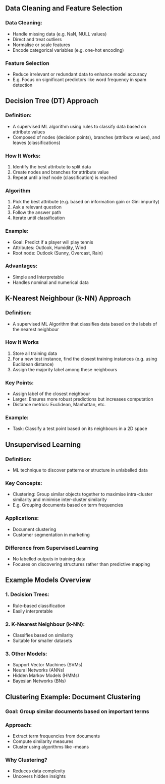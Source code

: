 ## Data Cleaning and Feature Selection
### Data Cleaning:
- Handle missing data (e.g. NaN, NULL values)
- Direct and treat outliers
- Normalise or scale features
- Encode categorical variables (e.g. one-hot encoding)
### Feature Selection
- Reduce irrelevant or redundant data to enhance model accuracy
- E.g. Focus on significant predictors like word frequency in spam detection

## Decision Tree (DT) Approach
### Definition:
- A supervised ML algorithm using rules to classify data based on attribute values 
- Composed of nodes (decision points), branches (attribute values), and leaves (classifications)
### How It Works:
1. Identify the best attribute to split data
2. Create nodes and branches for attribute value
3. Repeat until a leaf node (classification) is reached
### Algorithm
1. Pick the best attribute (e.g. based on information gain or Gini impurity)
2. Ask a relevant question
3. Follow the answer path
4. Iterate until classification
### Example:
- Goal: Predict if a player will play tennis
- Attributes: Outlook, Humidity, Wind
- Root node: Outlook (Sunny, Overcast, Rain)
### Advantages: 
- Simple and Interpretable
- Handles nominal and numerical data
## K-Nearest Neighbour (k-NN) Approach
### Definition:
- A supervised ML Algorithm that classifies data based on the labels of the nearest neighbour
### How It Works
1. Store all training data
2. For a new test instance, find the closest training instances (e.g. using Euclidean distance)
3. Assign the majority label among these neighbours
### Key Points:
- Assign label of the closest neighbour
- Larger: Ensures more robust predictions but increases computation
- Distance metrics: Euclidean, Manhattan, etc.
### Example:
- Task: Classify a test point based on its neighbours in a 2D space
## Unsupervised Learning
### Definition:
- ML technique to discover patterns or structure in unlabelled data
### Key Concepts:
- Clustering: Group similar objects together to maximise intra-cluster similarity and minimise inter-cluster similarity 
- E.g. Grouping documents based on term frequencies
### Applications:
- Document clustering 
- Customer segmentation in marketing 
### Difference from Supervised Learning
- No labelled outputs in training data
- Focuses on discovering structures rather than predictive mapping
## Example Models Overview 
### 1. Decision Trees:
- Rule-based classification
- Easily interpretable
### 2. K-Nearest Neighbour (k-NN):
- Classifies based on similarity
- Suitable for smaller datasets
### 3. Other Models:
- Support Vector Machines (SVMs)
- Neural Networks (ANNs)
- Hidden Markov Models (HMMs)
- Bayesian Networks (BNs)
## Clustering Example: Document Clustering
### Goal: Group similar documents based on important terms
### Approach:
- Extract term frequencies from documents
- Compute similarity measures
- Cluster using algorithms like -means
### Why Clustering?
- Reduces data complexity
- Uncovers hidden insights
